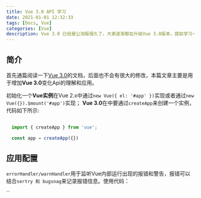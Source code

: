 ```yaml
---
title: Vue 3.0 API 学习
date: 2021-01-01 12:32:33
tags: [Docs, Vue]
categories: [Vue]
description: Vue 3.0 已经是公测版很久了，大家逐渐都在升级Vue 3.0版本，提前学习一下为未来升级Vue 3.0 作准备。
---
```


## 简介

首先通篇阅读一下[Vue 3.0](https://v3.cn.vuejs.org/api/application-api.html#provide)的文档，后面也不会有很大的修改，本篇文章主要是用于增加**Vue 3.0**变化Api的理解和应用。

初始化一个**Vue实例**在Vue 2.x中通过`new Vue({ el: '#app' })`实现或者通过`new Vue({}).$mount('#app')`实现；
**Vue 3.0**在中要通过`createApp`来创建一个实例，代码如下所示:
```javascript
  
  import { createApp } from 'vue';

  const app = createApp({})
```

## 应用配置

`errorHandler/warnHandler`用于监听Vue内部运行出现的报错和警告，报错可以结合`sertry 和 bugsnag`来记录报错信息。使用代码：

``